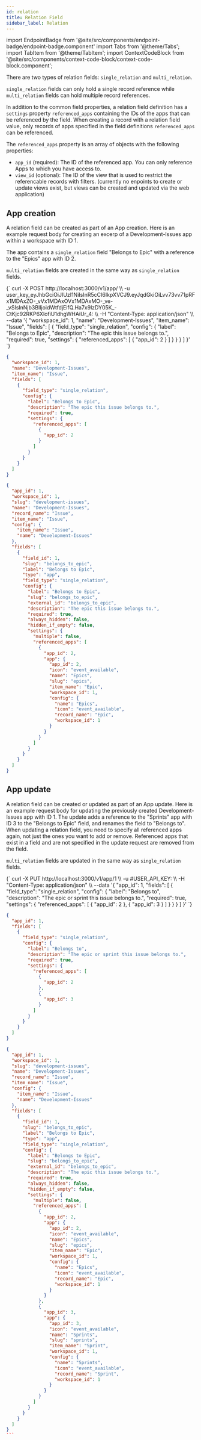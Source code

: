 ```yaml
---
id: relation
title: Relation Field
sidebar_label: Relation
---
```


import EndpointBadge from '@site/src/components/endpoint-badge/endpoint-badge.component'
import Tabs from '@theme/Tabs';
import TabItem from '@theme/TabItem';
import ContextCodeBlock from '@site/src/components/context-code-block/context-code-block.component';

There are two types of relation fields: `single_relation` and `multi_relation`.

`single_relation` fields can only hold a single record reference while `multi_relation` fields can hold multiple record references.

In addition to the common field properties, a relation field definition has a `settings` property `referenced_apps` containing the IDs of the apps that can be referenced by the field.
When creating a record with a relation field value, only records of apps specified in the field definitions `referenced_apps` can be referenced.

The `referenced_apps` property is an array of objects with the following properties:

- `app_id` (required): The ID of the referenced app. You can only reference Apps to which you have access to.
- `view_id` (optional): The ID of the view that is used to restrict the referencable records with filters. (currently no enpoints to create or update views exist, but views can be created and updated via the web application)

## App creation

<EndpointBadge method="POST" url="https://api.tapeapp.com/v1/app" />

A relation field can be created as part of an App creation. Here is an example request body for creating an excerp of a Development-Issues app within a workspace with ID 1.

The app contains a `single_relation` field "Belongs to Epic" with a reference to the "Epics" app with ID 2.

`multi_relation` fields are created in the same way as `single_relation` fields.

<Tabs defaultValue="curl">

<TabItem value="curl" label="cURL">
<ContextCodeBlock language="shell" title='➡️      Request'>
{`
curl -X POST http://localhost:3000/v1/app/ \\
   -u user_key_eyJhbGciOiJIUzI1NiIsInR5cCI6IkpXVCJ9.eyJqdGkiOiLvv73vv71pRFx1MDAxZO-_vVx1MDAxOVx1MDAxMO-_ve-_vSIsInNjb3BlIjoidWtfdjEifQ.Ha7x9lzDY05K_-CtKjc92RKP6XlofiU1dhgWHAiUr_4: \\
   -H "Content-Type: application/json" \\
   --data '{
    "workspace_id": 1,
    "name": "Development-Issues",
    "item_name": "Issue",
    "fields": [
      {
        "field_type": "single_relation",
        "config": {
          "label": "Belongs to Epic",
          "description": "The epic this issue belongs to.",
          "required": true,
          "settings": {
            "referenced_apps": [
              {
                "app_id": 2
              }
            ]
          }
        }
      }
    ] 
  }'
`}
</ContextCodeBlock>
</TabItem>

<TabItem value="json" label="JSON">

```json title="➡️      Request">
{
  "workspace_id": 1,
  "name": "Development-Issues",
  "item_name": "Issue",
  "fields": [
    {
      "field_type": "single_relation",
      "config": {
        "label": "Belongs to Epic",
        "description": "The epic this issue belongs to.",
        "required": true,
        "settings": {
          "referenced_apps": [
            {
              "app_id": 2
            }
          ]
        }
      }
    }
  ]
}
```

</TabItem>
</Tabs>

```json title="⬅️      Response"
{
  "app_id": 1,
  "workspace_id": 1,
  "slug": "development-issues",
  "name": "Development-Issues",
  "record_name": "Issue",
  "item_name": "Issue",
  "config": {
    "item_name": "Issue",
    "name": "Development-Issues"
  },
  "fields": [
    {
      "field_id": 1,
      "slug": "belongs_to_epic",
      "label": "Belongs to Epic",
      "type": "app",
      "field_type": "single_relation",
      "config": {
        "label": "Belongs to Epic",
        "slug": "belongs_to_epic",
        "external_id": "belongs_to_epic",
        "description": "The epic this issue belongs to.",
        "required": true,
        "always_hidden": false,
        "hidden_if_empty": false,
        "settings": {
          "multiple": false,
          "referenced_apps": [
            {
              "app_id": 2,
              "app": {
                "app_id": 2,
                "icon": "event_available",
                "name": "Epics",
                "slug": "epics",
                "item_name": "Epic",
                "workspace_id": 1,
                "config": {
                  "name": "Epics",
                  "icon": "event_available",
                  "record_name": "Epic",
                  "workspace_id": 1
                }
              }
            }
          ]
        }
      }
    }
  ]
}
```

## App update

<EndpointBadge method="POST" url="https://api.tapeapp.com/v1/app/{appId}" />

A relation field can be created or updated as part of an App update. Here is an example request body for updating the previously created Development-Issues app with ID 1.
The update adds a reference to the "Sprints" app with ID 3 to the "Belongs to Epic" field, and renames the field to "Belongs to".
When updating a relation field, you need to specify all referenced apps again, not just the ones you want to add or remove. Referenced apps that exist in a field and are not specified in the update request are removed from the field.

`multi_relation` fields are updated in the same way as `single_relation` fields.

<Tabs defaultValue="curl">

<TabItem value="curl" label="cURL">
<ContextCodeBlock language="shell" title='➡️      Request'>
{`
curl -X PUT http://localhost:3000/v1/app/1 \\
   -u #USER_API_KEY: \\
   -H "Content-Type: application/json" \\
   --data '{
    "app_id": 1,
    "fields": [
      {
        "field_type": "single_relation",
        "config": {
          "label": "Belongs to",
          "description": "The epic or sprint this issue belongs to.",
          "required": true,
          "settings": {
            "referenced_apps": [
              {
                "app_id": 2
              },
              {
                "app_id": 3
              }
            ]
          }
        }
      }
    ] 
}'
`}
</ContextCodeBlock>
</TabItem>

<TabItem value="json" label="JSON">

```json title="➡️      Request">
{
  "app_id": 1,
  "fields": [
    {
      "field_type": "single_relation",
      "config": {
        "label": "Belongs to",
        "description": "The epic or sprint this issue belongs to.",
        "required": true,
        "settings": {
          "referenced_apps": [
            {
              "app_id": 2
            },
            {
              "app_id": 3
            }
          ]
        }
      }
    }
  ]
}
```

</TabItem>
</Tabs>

````json title="⬅️      Response"
{
  "app_id": 1,
  "workspace_id": 1,
  "slug": "development-issues",
  "name": "Development-Issues",
  "record_name": "Issue",
  "item_name": "Issue",
  "config": {
    "item_name": "Issue",
    "name": "Development-Issues"
  },
  "fields": [
    {
      "field_id": 1,
      "slug": "belongs_to_epic",
      "label": "Belongs to Epic",
      "type": "app",
      "field_type": "single_relation",
      "config": {
        "label": "Belongs to Epic",
        "slug": "belongs_to_epic",
        "external_id": "belongs_to_epic",
        "description": "The epic this issue belongs to.",
        "required": true,
        "always_hidden": false,
        "hidden_if_empty": false,
        "settings": {
          "multiple": false,
          "referenced_apps": [
            {
              "app_id": 2,
              "app": {
                "app_id": 2,
                "icon": "event_available",
                "name": "Epics",
                "slug": "epics",
                "item_name": "Epic",
                "workspace_id": 1,
                "config": {
                  "name": "Epics",
                  "icon": "event_available",
                  "record_name": "Epic",
                  "workspace_id": 1
                }
              }
            },
            {
              "app_id": 3,
              "app": {
                "app_id": 3,
                "icon": "event_available",
                "name": "Sprints",
                "slug": "sprints",
                "item_name": "Sprint",
                "workspace_id": 1,
                "config": {
                  "name": "Sprints",
                  "icon": "event_available",
                  "record_name": "Sprint",
                  "workspace_id": 1
                }
              }
            }
          ]
        }
      }
    }
  ]
}
```

````
